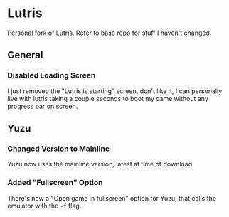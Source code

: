 # Lutris
Personal fork of Lutris. Refer to base repo for stuff I haven't changed.

## General

### Disabled Loading Screen

I just removed the "Lutris is starting" screen, don't like it, I can personally live with lutris taking a couple seconds to boot my game without any progress bar on screen.

## Yuzu

### Changed Version to Mainline

Yuzu now uses the mainline version, latest at time of download.

### Added "Fullscreen" Option

There's now a "Open game in fullscreen" option for Yuzu, that calls the emulator with the `-f` flag.
